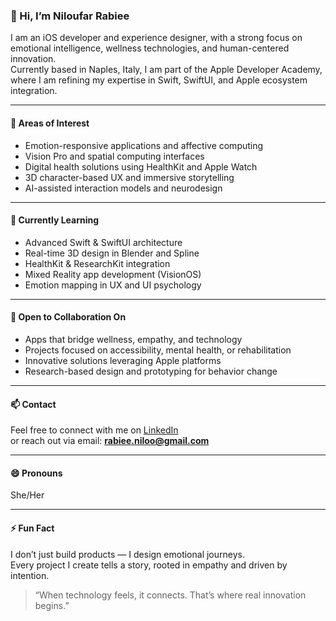 ### 👋 Hi, I’m Niloufar Rabiee

I am an iOS developer and experience designer, with a strong focus on emotional intelligence, wellness technologies, and human-centered innovation.  
Currently based in Naples, Italy, I am part of the Apple Developer Academy, where I am refining my expertise in Swift, SwiftUI, and Apple ecosystem integration.

---

#### 👀 Areas of Interest
- Emotion-responsive applications and affective computing  
- Vision Pro and spatial computing interfaces  
- Digital health solutions using HealthKit and Apple Watch  
- 3D character-based UX and immersive storytelling  
- AI-assisted interaction models and neurodesign  

---

#### 🌱 Currently Learning
- Advanced Swift & SwiftUI architecture  
- Real-time 3D design in Blender and Spline  
- HealthKit & ResearchKit integration  
- Mixed Reality app development (VisionOS)  
- Emotion mapping in UX and UI psychology  

---

#### 🤝 Open to Collaboration On
- Apps that bridge wellness, empathy, and technology  
- Projects focused on accessibility, mental health, or rehabilitation  
- Innovative solutions leveraging Apple platforms  
- Research-based design and prototyping for behavior change  

---

#### 📫 Contact  
Feel free to connect with me on [LinkedIn](https://www.linkedin.com/in/niloufarrabiee)  
or reach out via email: **rabiee.niloo@gmail.com**

---

#### 😄 Pronouns  
She/Her

---

#### ⚡ Fun Fact  
I don’t just build products — I design emotional journeys.  
Every project I create tells a story, rooted in empathy and driven by intention.

> “When technology feels, it connects. That’s where real innovation begins.”

